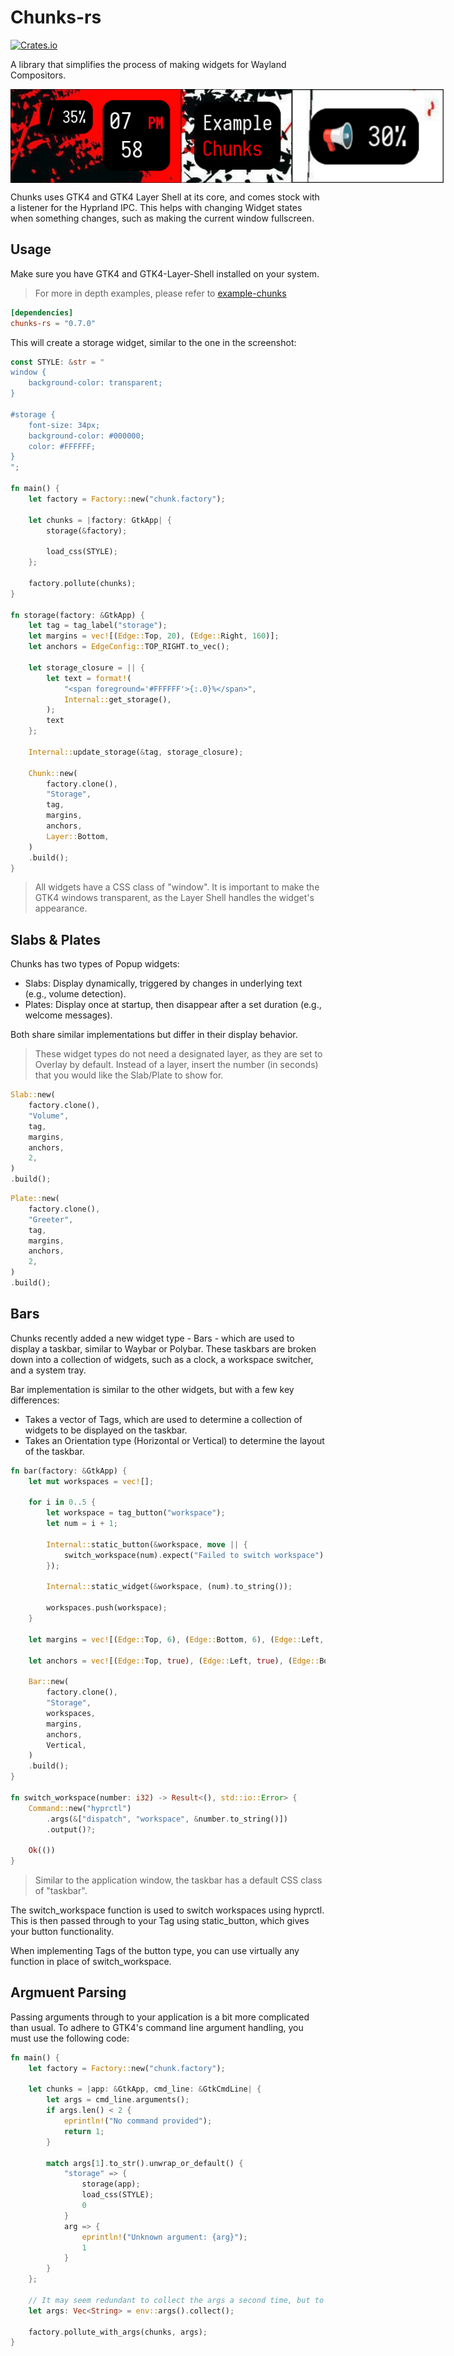 # Chunks-rs
[![Crates.io](https://img.shields.io/crates/d/chunks-rs?style=flat-square&color=red)](https://crates.io/crates/chunks-rs)

A library that simplifies the process of making widgets for Wayland Compositors.

<div style="display: flex; align-items: center;">
    <img src="screenshots/scrot1.jpg" style="height: 150px;">
    <img src="screenshots/scrot3.jpg" style="height: 150px;">
    <img src="screenshots/scrot4.jpg" style="height: 150px;">
</div>

Chunks uses GTK4 and GTK4 Layer Shell at its core, and comes stock with a listener for the Hyprland IPC. This helps with changing Widget states when something changes, such as making the current window fullscreen.

## Usage

Make sure you have GTK4 and GTK4-Layer-Shell installed on your system.

> For more in depth examples, please refer to [example-chunks](https://github.com/drkrssll/example-chunks)

```toml
[dependencies]
chunks-rs = "0.7.0"
```

This will create a storage widget, similar to the one in the screenshot:
```rs
const STYLE: &str = "
window {
    background-color: transparent;
}

#storage {
    font-size: 34px;
    background-color: #000000;
    color: #FFFFFF;
}
";

fn main() {
    let factory = Factory::new("chunk.factory");

    let chunks = |factory: GtkApp| {
        storage(&factory);

        load_css(STYLE);
    };

    factory.pollute(chunks);
}

fn storage(factory: &GtkApp) {
    let tag = tag_label("storage");
    let margins = vec![(Edge::Top, 20), (Edge::Right, 160)];
    let anchors = EdgeConfig::TOP_RIGHT.to_vec();

    let storage_closure = || {
        let text = format!(
            "<span foreground='#FFFFFF'>{:.0}%</span>",
            Internal::get_storage(),
        );
        text
    };

    Internal::update_storage(&tag, storage_closure);

    Chunk::new(
        factory.clone(),
        "Storage",
        tag,
        margins,
        anchors,
        Layer::Bottom,
    )
    .build();
}
```
> All widgets have a CSS class of "window". It is important to make the GTK4 windows transparent, as the Layer Shell handles the widget's appearance.

## Slabs & Plates

Chunks has two types of Popup widgets:
- Slabs: Display dynamically, triggered by changes in underlying text (e.g., volume detection).
- Plates: Display once at startup, then disappear after a set duration (e.g., welcome messages).

Both share similar implementations but differ in their display behavior.

> These widget types do not need a designated layer, as they are set to Overlay by default. Instead of a layer, insert the number (in seconds) that you would like the Slab/Plate to show for.
```rs
Slab::new(
    factory.clone(),
    "Volume",
    tag,
    margins,
    anchors,
    2,
)
.build();
```

```rs
Plate::new(
    factory.clone(),
    "Greeter",
    tag,
    margins,
    anchors,
    2,
)
.build();
```

## Bars

Chunks recently added a new widget type - Bars - which are used to display a taskbar, similar to Waybar or Polybar. These taskbars are broken down into a collection of widgets, such as a clock, a workspace switcher, and a system tray.

Bar implementation is similar to the other widgets, but with a few key differences:
- Takes a vector of Tags, which are used to determine a collection of widgets to be displayed on the taskbar.
- Takes an Orientation type (Horizontal or Vertical) to determine the layout of the taskbar.

```rs
fn bar(factory: &GtkApp) {
    let mut workspaces = vec![];

    for i in 0..5 {
        let workspace = tag_button("workspace");
        let num = i + 1;

        Internal::static_button(&workspace, move || {
            switch_workspace(num).expect("Failed to switch workspace")
        });

        Internal::static_widget(&workspace, (num).to_string());

        workspaces.push(workspace);
    }

    let margins = vec![(Edge::Top, 6), (Edge::Bottom, 6), (Edge::Left, 6)];

    let anchors = vec![(Edge::Top, true), (Edge::Left, true), (Edge::Bottom, true)];

    Bar::new(
        factory.clone(),
        "Storage",
        workspaces,
        margins,
        anchors,
        Vertical,
    )
    .build();
}

fn switch_workspace(number: i32) -> Result<(), std::io::Error> {
    Command::new("hyprctl")
        .args(&["dispatch", "workspace", &number.to_string()])
        .output()?;

    Ok(())
}
```
> Similar to the application window, the taskbar has a default CSS class of "taskbar".

The switch_workspace function is used to switch workspaces using hyprctl. This is then passed through to your Tag using static_button, which gives your button functionality.

When implementing Tags of the button type, you can use virtually any function in place of switch_workspace.

## Argmuent Parsing
Passing arguments through to your application is a bit more complicated than usual. To adhere to GTK4's command line argument handling, you must use the following code:

```rs
fn main() {
    let factory = Factory::new("chunk.factory");

    let chunks = |app: &GtkApp, cmd_line: &GtkCmdLine| {
        let args = cmd_line.arguments();
        if args.len() < 2 {
            eprintln!("No command provided");
            return 1;
        }

        match args[1].to_str().unwrap_or_default() {
            "storage" => {
                storage(app);
                load_css(STYLE);
                0
            }
            arg => {
                eprintln!("Unknown argument: {arg}");
                1
            }
        }
    };

    // It may seem redundant to collect the args a second time, but to avoid type errors, it is necessary.
    let args: Vec<String> = env::args().collect();

    factory.pollute_with_args(chunks, args);
}
```
